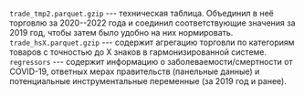 `trade_tmp2.parquet.gzip` --- техническая таблица. Объединил в неё торговлю за 2020--2022 года и соединил соответствующие значения за 2019 год, чтобы затем было удобно на них нормировать.
`trade_hsX.parquet.gzip` --- содержит агрегацию торговли по категориям товаров с точностью до X знаков в гармонизированной системе.
`regressors` --- содержит информацию о заболеваемости/смертности от COVID-19, ответных мерах правительств (панельные данные) и потенциальные инструментальные переменные (за 2019 год и ранее). 